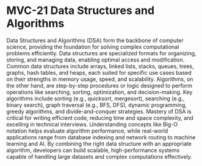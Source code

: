 # MVC-21 Data Structures and Algorithms
Data Structures and Algorithms (DSA) form the backbone of computer science, providing the foundation for solving complex computational problems efficiently. Data structures are specialized formats for organizing, storing, and managing data, enabling optimal access and modification. Common data structures include arrays, linked lists, stacks, queues, trees, graphs, hash tables, and heaps, each suited for specific use cases based on their strengths in memory usage, speed, and scalability. Algorithms, on the other hand, are step-by-step procedures or logic designed to perform operations like searching, sorting, optimization, and decision-making. Key algorithms include sorting (e.g., quicksort, mergesort), searching (e.g., binary search), graph traversal (e.g., BFS, DFS), dynamic programming, greedy algorithms, and divide-and-conquer strategies. Mastery of DSA is critical for writing efficient code, reducing time and space complexity, and excelling in technical interviews. Understanding concepts like Big-O notation helps evaluate algorithm performance, while real-world applications range from database indexing and network routing to machine learning and AI. By combining the right data structure with an appropriate algorithm, developers can build scalable, high-performance systems capable of handling large datasets and complex computations effectively.
